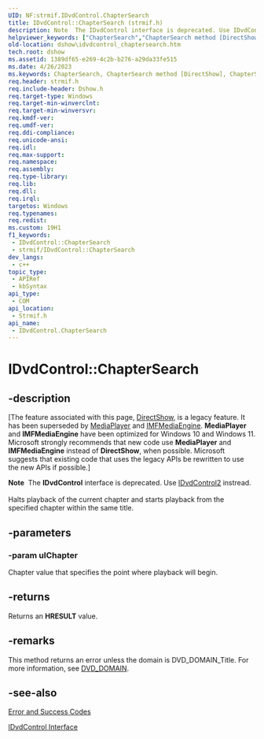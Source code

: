 ```yaml
---
UID: NF:strmif.IDvdControl.ChapterSearch
title: IDvdControl::ChapterSearch (strmif.h)
description: Note  The IDvdControl interface is deprecated. Use IDvdControl2 instread. Halts playback of the current chapter and starts playback from the specified chapter within the same title.
helpviewer_keywords: ["ChapterSearch","ChapterSearch method [DirectShow]","ChapterSearch method [DirectShow]","IDvdControl interface","IDvdControl interface [DirectShow]","ChapterSearch method","IDvdControl.ChapterSearch","IDvdControl::ChapterSearch","IDvdControlChapterSearch","dshow.idvdcontrol_chaptersearch","strmif/IDvdControl::ChapterSearch"]
old-location: dshow\idvdcontrol_chaptersearch.htm
tech.root: dshow
ms.assetid: 1389df65-e269-4c2b-b276-a29da33fe515
ms.date: 4/26/2023
ms.keywords: ChapterSearch, ChapterSearch method [DirectShow], ChapterSearch method [DirectShow],IDvdControl interface, IDvdControl interface [DirectShow],ChapterSearch method, IDvdControl.ChapterSearch, IDvdControl::ChapterSearch, IDvdControlChapterSearch, dshow.idvdcontrol_chaptersearch, strmif/IDvdControl::ChapterSearch
req.header: strmif.h
req.include-header: Dshow.h
req.target-type: Windows
req.target-min-winverclnt: 
req.target-min-winversvr: 
req.kmdf-ver: 
req.umdf-ver: 
req.ddi-compliance: 
req.unicode-ansi: 
req.idl: 
req.max-support: 
req.namespace: 
req.assembly: 
req.type-library: 
req.lib: 
req.dll: 
req.irql: 
targetos: Windows
req.typenames: 
req.redist: 
ms.custom: 19H1
f1_keywords:
 - IDvdControl::ChapterSearch
 - strmif/IDvdControl::ChapterSearch
dev_langs:
 - c++
topic_type:
 - APIRef
 - kbSyntax
api_type:
 - COM
api_location:
 - Strmif.h
api_name:
 - IDvdControl.ChapterSearch
---
```


# IDvdControl::ChapterSearch


## -description

\[The feature associated with this page, [DirectShow](/windows/win32/directshow/directshow), is a legacy feature. It has been superseded by [MediaPlayer](/uwp/api/Windows.Media.Playback.MediaPlayer) and [IMFMediaEngine](/windows/win32/api/mfmediaengine/nn-mfmediaengine-imfmediaengine). **MediaPlayer** and **IMFMediaEngine** have been optimized for Windows 10 and Windows 11. Microsoft strongly recommends that new code use **MediaPlayer** and **IMFMediaEngine** instead of **DirectShow**, when possible. Microsoft suggests that existing code that uses the legacy APIs be rewritten to use the new APIs if possible.\]

<div class="alert"><b>Note</b>  The <b>IDvdControl</b> interface is deprecated. Use <a href="/windows/desktop/api/strmif/nn-strmif-idvdcontrol2">IDvdControl2</a> instread.</div>
<div> </div>
Halts playback of the current chapter and starts playback from the specified chapter within the same title.

## -parameters

### -param ulChapter

Chapter value that specifies the point where playback will begin.

## -returns

Returns an <b>HRESULT</b> value.

## -remarks

This method returns an error unless the domain is DVD_DOMAIN_Title. For more information, see <a href="/windows/desktop/api/strmif/ne-strmif-dvd_domain">DVD_DOMAIN</a>.

## -see-also

<a href="/windows/desktop/DirectShow/error-and-success-codes">Error and Success Codes</a>



<a href="/windows/desktop/api/strmif/nn-strmif-idvdcontrol">IDvdControl Interface</a>
